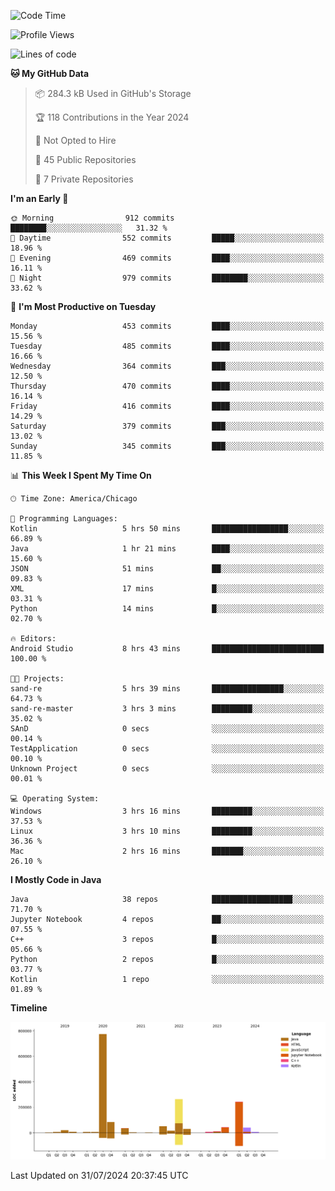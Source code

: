 <!--START_SECTION:waka-->
![Code Time](http://img.shields.io/badge/Code%20Time-505%20hrs%2022%20mins-blue)

![Profile Views](http://img.shields.io/badge/Profile%20Views-17-blue)

![Lines of code](https://img.shields.io/badge/From%20Hello%20World%20I%27ve%20Written-1.7%20million%20lines%20of%20code-blue)

**🐱 My GitHub Data** 

> 📦 284.3 kB Used in GitHub's Storage 
 > 
> 🏆 118 Contributions in the Year 2024
 > 
> 🚫 Not Opted to Hire
 > 
> 📜 45 Public Repositories 
 > 
> 🔑 7 Private Repositories 
 > 
**I'm an Early 🐤** 

```text
🌞 Morning                912 commits         ████████░░░░░░░░░░░░░░░░░   31.32 % 
🌆 Daytime                552 commits         █████░░░░░░░░░░░░░░░░░░░░   18.96 % 
🌃 Evening                469 commits         ████░░░░░░░░░░░░░░░░░░░░░   16.11 % 
🌙 Night                  979 commits         ████████░░░░░░░░░░░░░░░░░   33.62 % 
```
📅 **I'm Most Productive on Tuesday** 

```text
Monday                   453 commits         ████░░░░░░░░░░░░░░░░░░░░░   15.56 % 
Tuesday                  485 commits         ████░░░░░░░░░░░░░░░░░░░░░   16.66 % 
Wednesday                364 commits         ███░░░░░░░░░░░░░░░░░░░░░░   12.50 % 
Thursday                 470 commits         ████░░░░░░░░░░░░░░░░░░░░░   16.14 % 
Friday                   416 commits         ████░░░░░░░░░░░░░░░░░░░░░   14.29 % 
Saturday                 379 commits         ███░░░░░░░░░░░░░░░░░░░░░░   13.02 % 
Sunday                   345 commits         ███░░░░░░░░░░░░░░░░░░░░░░   11.85 % 
```


📊 **This Week I Spent My Time On** 

```text
🕑︎ Time Zone: America/Chicago

💬 Programming Languages: 
Kotlin                   5 hrs 50 mins       █████████████████░░░░░░░░   66.89 % 
Java                     1 hr 21 mins        ████░░░░░░░░░░░░░░░░░░░░░   15.60 % 
JSON                     51 mins             ██░░░░░░░░░░░░░░░░░░░░░░░   09.83 % 
XML                      17 mins             █░░░░░░░░░░░░░░░░░░░░░░░░   03.31 % 
Python                   14 mins             █░░░░░░░░░░░░░░░░░░░░░░░░   02.70 % 

🔥 Editors: 
Android Studio           8 hrs 43 mins       █████████████████████████   100.00 % 

🐱‍💻 Projects: 
sand-re                  5 hrs 39 mins       ████████████████░░░░░░░░░   64.73 % 
sand-re-master           3 hrs 3 mins        █████████░░░░░░░░░░░░░░░░   35.02 % 
SAnD                     0 secs              ░░░░░░░░░░░░░░░░░░░░░░░░░   00.14 % 
TestApplication          0 secs              ░░░░░░░░░░░░░░░░░░░░░░░░░   00.10 % 
Unknown Project          0 secs              ░░░░░░░░░░░░░░░░░░░░░░░░░   00.01 % 

💻 Operating System: 
Windows                  3 hrs 16 mins       █████████░░░░░░░░░░░░░░░░   37.53 % 
Linux                    3 hrs 10 mins       █████████░░░░░░░░░░░░░░░░   36.36 % 
Mac                      2 hrs 16 mins       ███████░░░░░░░░░░░░░░░░░░   26.10 % 
```

**I Mostly Code in Java** 

```text
Java                     38 repos            ██████████████████░░░░░░░   71.70 % 
Jupyter Notebook         4 repos             ██░░░░░░░░░░░░░░░░░░░░░░░   07.55 % 
C++                      3 repos             █░░░░░░░░░░░░░░░░░░░░░░░░   05.66 % 
Python                   2 repos             █░░░░░░░░░░░░░░░░░░░░░░░░   03.77 % 
Kotlin                   1 repo              ░░░░░░░░░░░░░░░░░░░░░░░░░   01.89 % 
```



**Timeline**

![Lines of Code chart](https://raw.githubusercontent.com/phanijsp/phanijsp/main/assets/bar_graph.png)


 Last Updated on 31/07/2024 20:37:45 UTC
<!--END_SECTION:waka-->
